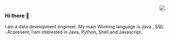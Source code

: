 <img align="right" src="https://github-readme-stats.vercel.app/api?username=mapxn&show_icons=true&icon_color=CE1D2D&text_color=718096&bg_color=ffffff&hide_title=true" />

### Hi there 👋
I am a data development engineer. My main Working language is Java , SQL . At present, I am interested in Java, Python, Shell and Javascript.

